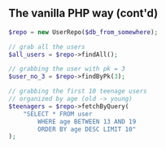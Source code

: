 The vanilla PHP way (cont'd)
----------------------------
```php
$repo = new UserRepo($db_from_somewhere);

// grab all the users
$all_users = $repo->findAll();

// grabbing the user with pk = 3
$user_no_3 = $repo->findByPk(3);

// grabbing the first 10 teenage users
// organized by age (old -> young)
$teenagers = $repo->fetchByQuery(
    "SELECT * FROM user
        WHERE age BETWEEN 13 AND 19
        ORDER BY age DESC LIMIT 10"
);
```

